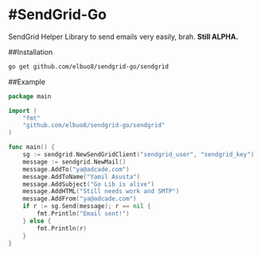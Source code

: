 #SendGrid-Go
==========

SendGrid Helper Library to send emails very easily, brah. **Still ALPHA.**

##Installation

```bash
go get github.com/elbuo8/sendgrid-go/sendgrid
```

##Example

```Go
package main

import (
	"fmt"
	"github.com/elbuo8/sendgrid-go/sendgrid"
)

func main() {
	sg := sendgrid.NewSendGridClient("sendgrid_user", "sendgrid_key")
	message := sendgrid.NewMail()
	message.AddTo("ya@adcade.com")
	message.AddToName("Yamil Asusta")
	message.AddSubject("Go Lib is alive")
	message.AddHTML("Still needs work and SMTP")
	message.AddFrom("ya@adcade.com")
	if r := sg.Send(message); r == nil {
		fmt.Println("Email sent!")
	} else {
		fmt.Println(r)
	}
}

```

